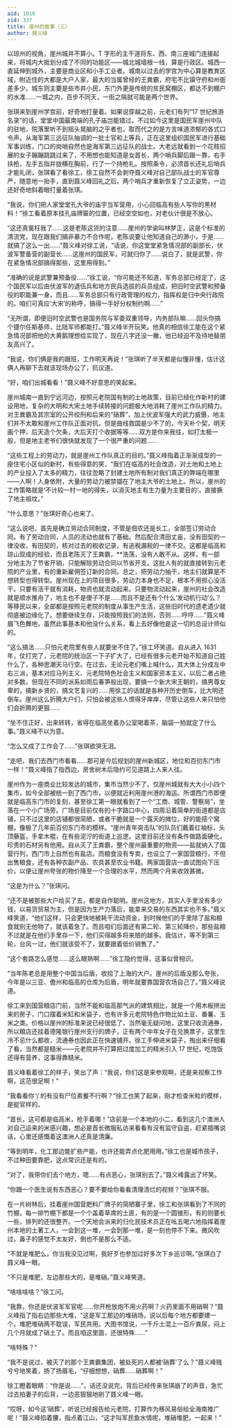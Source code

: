 ```yaml
---
aid: 1010
zid: 337
title: 崖州的故事（三）
author: 聂义峰
---
```


以琼州的视角，崖州城并不算小。T 字形的主干道将东、西、南三座城门连接起来，将城内大抵划分成了不同的功能区——城北城墙根一线，算是行政区。城西一直延伸到城外，主要是商业区和小手工业者。城南以过去的学宫为中心算是教育区域，附近住的大都是大户人家，最大的当属曾经的王粪霸，府宅不比镇守府和州衙差多少。城东则主要是些市井小民，东门外更是传统的贫民窝棚区，都达不到棚户的水准……一城之内，百步不同天，一街之隔就可能是两个世界。

张琪来到崖州学宫前，好奇地打量着。如果说穿越之前，元老们有列“17 世纪旅游名录”的话，堂堂中国最南端的孔子庙岂能错过。不过如今这里是国民军崖州中队的驻地，院落里听不到摇头晃脑的之乎者也，取而代之的是方言味道浓郁的各式口令声。从海军第三远征队抽调的一批士官和上等兵，正在这里组织国民军进行基础军事训练，门口的岗哨自然也是海军第三远征队的战士。大老远就看到一个花枝招展的女子蹦蹦跳跳过来了，不用想也能知道是女首长，两个哨兵脚后跟一靠，右手扶枪，左手五指并拢横在胸前，行了一个持枪礼。按照条令，必须首长还礼后哨兵才能礼闭，张琪看了看徐工，徐工自然不会剥夺聂义峰对自己部队战士的军官尊严，随意地一抬手，直到聂义峰回礼之后，两个哨兵才重新恢复了立正姿势，一边还好奇地斜着眼打量着张琪。

“我说，你们把人家堂堂孔大爷的庙宇当军营用，小心回临高有些人写你的黑材料！”徐工看着原本挂孔庙牌匾的位置，已经空空如也，对老伙计很是不放心。

“这还真冤枉我了……这是老陈这货的注意……崖州的学谕叫林梦正，这是个标准的清流党，现在跟我们搞非暴力不合作呢，老陈说要让他知道自己的渺小，于是……就搞了这么一出……”聂义峰对徐工说，“话说，你这堂堂紧急情况部的副部长，伏波军警备营的副营长……这崖州的国民军，可就归你了……说白了，就是武警，你在紧急情况部搞得那些，这里用得到。”

“准确的说是武警兼预备役……”徐工说，“你可能还不知道，军务总部已经定了，这个国民军以后由伏波军的退伍兵和地方民兵选拔的兵员组成，把旧时空武警和预备役的职能兼一身，而且……军务总部只有行政管理的权力，指挥权是归中央行政院的。咱们可真应‘大宋’的称呼，搞得一手好分权制约啊……”

“无所谓，即便旧时空武警也是国务院与军委双重领导，内务部队嘛……回头你搞个捷尔任斯基师，比陆军师都能打。”聂义峰半开玩笑。他真的相信徐工能在这个紧急情况部把他的大黄鹅理想给实现了，现在八字还没一撇，他已经迫不及待地替朋友高兴了。

“我说，你们俩是我的跟班，工作明天再说！”张琪听了半天都是似懂非懂，估计这俩人再聊下去就该现场办公了，抗议道。

“好，咱们出城看看！”聂义峰不好意思的笑起来。

崖州城南一直到宁远河边，按照元老院国有制的土地政策，目前已经化作新村的建设用地，复杂的大明和大宋土地手续转接的问题极大地消耗了崖州工作队的精力。对王粪霸及其宗室的公开绞刑和后来的“硝葬”，加上伏波军强大的武力威慑，地主们并不太敢和崖州工作队正面对抗，但是曲线救国是少不了的，今天补个契，明天画个押，后天造个欠条，大后天打个收据等等……双方是你来我往，如打太极一般，但是地主老爷们很快就发现了一个很严重的问题……

“这些工程上的劳动力，就是崖州工作队真正的目的。”聂义峰指着正渐渐成型的一座住宅小区似的新村，有些得意的笑，“我们在临高的社会改造，对土地和土地上的产业投入了太多的精力，往往忽略了封建土地所有制对我们真正的弊端在哪里——人啊！人身依附，大量的劳动力被禁锢在了地主大爷的土地上。所以，崖州的工作策略就是‘不计较一村一地的得失，以消灭地主有生力量为主要目的’，直接撅了地主祖坟。”

“什么意思？”张琪好奇心也来了。

“这么说吧，首先是确立劳动合同制度，不管是佃农还是长工，全部签订劳动合同。有了劳动合同，人员的流动也就有了基础。然后配合清田丈亩，没有田契的一律没收，有田契的，核对过去的税收记录，有逃税漏税的一律不交。这都是临高和琼山现成的经验，而且老陈灭了王粪霸，\*\*浩荡，没有人敢不从。这样，有一部分地主为了节省开销，只能解除劳动合同以节省开支。这批人有的就直接转到元老院的产业里，有的重新雇佣签订新的合同。总之，把劳动力抽干，地主们就算是不想转型也得转型。崖州现在上的项目很多，劳动力本身也不足，根本不用担心没活干。只要有活干就有消耗，物资也就流动起来。只要物流动起来，崖州的社会改造就是顺水推舟了，地主也不是傻子不是……而且不是还有个什么‘发动机行动’么？等移民以来，全部都是按照元老院的制度从事生产生活，这些旧时代的遗老遗少就彻底被边缘化了。想要继续生存，只能按照我们的法则，否则……哼哼……”聂义峰眉飞色舞地，虽然此事基本和他没什么关系，看上去好像他是这一切的总设计师似的。

“这么搞法……只怕元老院里有些人就要坐不住了。”徐工坏笑道。自从进入 1631 年，仗打完了，元老院的统治区一下子扩大了，已经有很多元老开始不知道自己姓什么了，各种思潮天马行空。在过去，无论元老们嘴上喊什么，其大体上分成左中右三派，基本对应马列主义、元老院特色社会主义和国家资本主义，以后二者占绝对多数。但现在不同的派系如雨后春笋般出现，要搞一个新大宋王朝的，搞男尊女卑的，搞新乡贤的，搞文艺复兴的……用徐工的话就是各种开历史倒车，比大明还倒车。崖州这么折腾大户们，只怕会被这些人恨得牙痒痒，尽管让这些人来只怕他们会折腾的更狠……

“坐不住正好，出来转转，省得在临高坐着办公室喝着茶，脑袋一拍就定了什么事。”聂义峰不以为意。

“怎么又成了工作会了……”张琪欲哭无泪。

“走吧，我们去西门市看看……那可是今后规划的崖州新城区，地位和百仞东门市一样！”聂义峰指了指西边，房舍树木后隐约可见道路上人来人往。

崖州作为一座商业比较发达的城市，集市当然少不了。仅崖州城就有大大小小四个集市，如今全部被统一到了西门市，以便就近利用崖州港的海运。所谓西门市即便就是临高东门市的复刻，甚至徐工第一眼就看到了一个“工商、城管、警察局”，坐落在一个小广场旁。广场是目前仅有的十字路口中心，四周沿着简单的街道都是店铺，只不过这里的店铺都很简陋，或者干脆就是一个露天的摊位，好的能搭个窝棚，像极了几年前百仞东门市的模样。“崖州青年突击队”的队员们戴着红袖标，头顶藤盔，手拿木棍，在有些泥泞的街道上巡逻。这里目前还没有条件做路面硬化，珍贵的石材另有他用。自从灭了王粪霸，整个崖州最重要的物资——盐就纳入了国营行列，西门市上自然也有盐店。而粮食没有专卖，也设立了一家国营粮行，不但出售粮食，还有各种农副产品、农具甚至农业书籍。两家国营店一直试图向下压价，以便让崖州夸张的物价降至一个合理的水平，然而两个月来收效甚微。

“这是为什么？”张琪问。

“还不是被那些大户给买了去，都是自作聪明。崖州这地方，其实人手里没有多少钱，以易货贸易为主，但是因为生产力落后，能拿来交易的东西其实也不多。”聂义峰笑道，“他们这样，只会更快地被耗干流动资金，到时候他们的手里除了盐和粮食就别无他物了，就该着急了。而且咱们后面还有第二轮、第三轮降价，那些盐粮不过就是在他们手里存一下，他们买得越多将来赔的越多。我估计，等不到第三轮，台风一过，他们就该受不了，就要跟着低价销售了。”

“这个套路怎么感觉……这么眼熟啊……”徐工隐约觉得，这事似曾相识。

“当年陈老总是用整个中国当后盾，收拾了上海的大户。崖州的后盾没那么夸张，今年是以三亚、儋州和临高的仓库为后盾，明年就要靠国营农场自己了。”聂义峰说道。

徐工来到国营粮店门前，当然不能和临高那气派的建筑相比，就是一个用木板拼出来的房子，门口摆着米缸和米袋子，也有许多元老院特色作物比如土豆、番薯、玉米之类。价格以崖州的标准来说已经很低了，当然毫无疑问地，这里只收流通券，所以粮店还挂着德隆银行崖州支行的牌子，正有两个中年女子在兑换票子，这里生冷不忌什么都收，流通券也因此正在快速铺开。徐工手伸进米袋子，掏出来仔细看了看，当然都是糙米——元老院并不打算把过度加工的精米引入 17 世纪，吃饱饭还得有营养，这事得靠糙米。

聂义峰看着徐工的样子，笑出了声：“我说，你们这是来参观啊，还是来视察工作啊，这范很足啊！”

“我看看你丫的有没有尸位素餐不行啊？”徐工也笑了起来，刚才检查米粒的模样，是挺官样的。

“首长，这可都是临高米，抢手着哪！”店前是一个本地的小二，看到这几个澳洲人对自己运来的米感兴趣，想必是首长微服私访来看看有没有监守自盗，赶紧插嘴说话，心里还感慨着这澳洲人还真是清廉。

“等到明年，化工那边能扩些产能，也许还能弄点化肥用用。”徐工也是城市孩子，不过种田要靠肥，这点常识还是有的。

“对了，我带你们去个地方，嗯……有点恶心，张琪别去了。”聂义峰露出了坏笑。

“你跟一个医生说有东西恶心？要不要给你看看清理溃烂的视频？”张琪不服。

在一片树林后，挂着崖州国营肥料厂牌子的简陋寨子里，徐工和张琪看到了不同的竹棚，每一排竹棚下都是一个个盖着草席的土匪，有的是一个圆锥形，有的则要长一些，排列的还很整齐。一个天地会派来的归化民技术员正在吆五喝六地指挥着崖州本地的土著工人，一会到这一堆，一会到那一堆，是一刻也停不下来。微风吹过，鼻子的感觉不太友好，倒也不是那么不适。

“不就是堆肥么，你当我没见过啊，我好歹也参加过好多次下乡巡诊啊。”张琪白了聂义峰一眼。

“不只是堆肥，左边那些大的，是堆硝。”聂义峰笑道。

“啥啥啥啥？”徐工问。

“我靠，你还是伏波军军官呢……你开枪放炮不用火药啊？火药里面不用硝啊？”聂义峰指了指右边那些大堆，“这是军工那边的堆硝场，说以后每个地方都要建一个。堆肥堆硝两不耽误，军民共用。大图书馆说，一千斤土混上一百斤粪尿，闷上几个月就成了硝土了。而且咱这里面，还很特殊……”

“啥特殊？”

“我不是说过，被灭了的那个王粪霸集团，被处死的人都被‘硝葬’了么？”聂义峰贱兮兮地笑着，扬了扬眉毛，“仔细想想，硝葬……硝葬啊！”

徐工瞪着眼睛：“你是说……”，话还没说完，背后已经传来张琪崩了的声音，急忙过去拍妻子的后背，一边恶狠狠地剜了聂义峰一眼。

“哎呀，如今这‘硝葬’，听说已经报告给元老院，打算作为移风易俗给全海南推广呢！”聂义峰掐着腰，指点着江山，“这才叫军民鱼水情呢，堆硝堆肥，一起来！”
